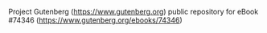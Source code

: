 Project Gutenberg (https://www.gutenberg.org) public repository for
eBook #74346 (https://www.gutenberg.org/ebooks/74346)

